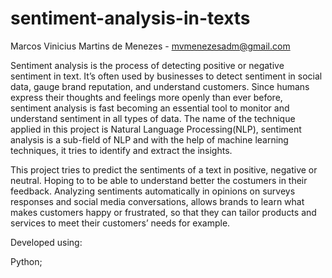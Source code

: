 # sentiment-analysis-in-texts

Marcos Vinicius Martins de Menezes - mvmenezesadm@gmail.com

Sentiment analysis is the process of detecting positive or negative sentiment in text. It’s often used by businesses to detect sentiment in social data, gauge brand reputation, and understand customers. Since humans express their thoughts and feelings more openly than ever before, sentiment analysis is fast becoming an essential tool to monitor and understand sentiment in all types of data. The name of the technique applied in this project is Natural Language Processing(NLP), sentiment analysis is a sub-field of NLP and with the help of machine learning techniques, it tries to identify and extract the insights.

This project tries to predict the sentiments of a text in positive, negative or neutral. Hoping to to be able to understand better the costumers in their feedback. Analyzing sentiments automatically in opinions on surveys responses and social media conversations, allows brands to learn what makes customers happy or frustrated, so that they can tailor products and services to meet their customers’ needs for example.

Developed using:

Python;